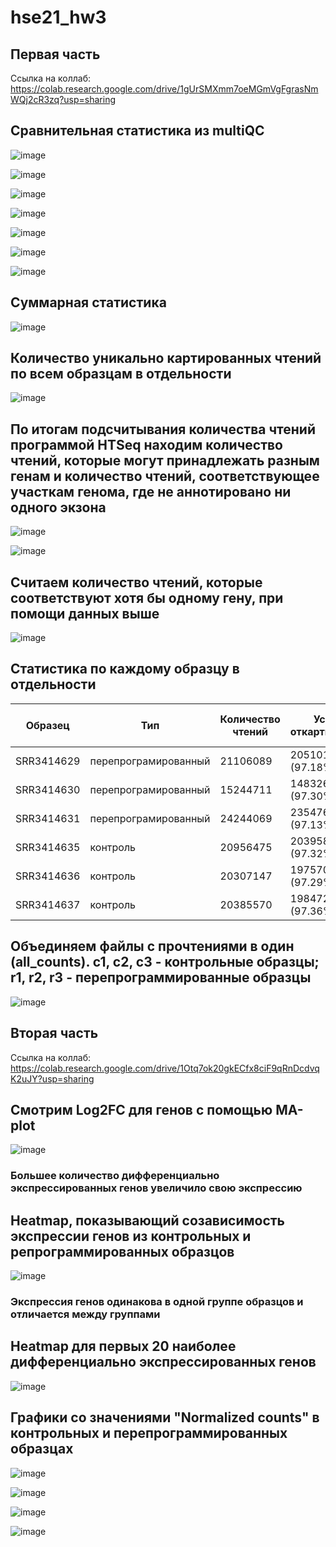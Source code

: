# hse21_hw3
## Первая часть
Ссылка на коллаб: https://colab.research.google.com/drive/1gUrSMXmm7oeMGmVgFgrasNmWQj2cR3zq?usp=sharing

## Сравнительная статистика из multiQC

![image](https://user-images.githubusercontent.com/93160309/143787987-8a9647b9-877e-4cc8-8f99-3699dde6f4e5.png)

![image](https://user-images.githubusercontent.com/93160309/143788075-115bb803-7a80-4354-8ea7-db512e852dd8.png)

![image](https://user-images.githubusercontent.com/93160309/143788102-04f40216-8a0e-4fb8-8752-3ba6dc6a3915.png)

![image](https://user-images.githubusercontent.com/93160309/143791586-2ed4231c-2293-41d5-9e30-857419673124.png)

![image](https://user-images.githubusercontent.com/93160309/143791642-3b734139-5056-409a-b232-1f1d2b83ee45.png)

![image](https://user-images.githubusercontent.com/93160309/143791664-f7df31fa-e72c-48aa-825f-5c8e5a613358.png)

![image](https://user-images.githubusercontent.com/93160309/143791691-13bdb689-8617-40e4-b6cd-4bbbffe64217.png)

## Суммарная статистика

![image](https://user-images.githubusercontent.com/93160309/143791745-6e55155d-73d2-4776-9655-1e4eba6ab199.png)

## Количество уникально картированных чтений по всем образцам в отдельности 

![image](https://user-images.githubusercontent.com/93160309/143791933-e45d7842-5014-4e18-978c-6e595391d2e7.png)

## По итогам подсчитывания количества чтений программой HTSeq находим количество чтений, которые могут принадлежать разным генам и количество чтений, соответствующее участкам генома, где не аннотировано ни одного экзона

![image](https://user-images.githubusercontent.com/93160309/143792158-49ff99b1-9544-407d-9e9a-9b815636c3d5.png)

![image](https://user-images.githubusercontent.com/93160309/143792169-a851d8d6-d399-474e-a4f6-3a73600b8fa7.png)

## Считаем количество чтений, которые соответствуют хотя бы одному гену, при помощи данных выше

![image](https://user-images.githubusercontent.com/93160309/143792273-0c3474c1-8be2-4f25-9c10-541e9e772143.png)

## Статистика по каждому образцу в отдельности 

Образец | Тип | Количество чтений | Успешно откартированные | Уникально откартированные | Кол-во чтений на ген
-|-|-|-|-|-
SRR3414629 | перепрограмированный | 21106089 |	20510113 (97.18%)	|	18375888 (87.06%)  | 16049609
SRR3414630 | перепрограмированный |	15244711 | 14832680 (97.30%)	|	13186139 (86.50%) |	11465324
SRR3414631 | перепрограмированный | 24244069 | 23547686 (97.13%) | 20928945 (86.33%) |	18408851
SRR3414635 | контроль | 20956475 |	20395865 (97.32%)	| 18428317 (87.94%) |	16275997
SRR3414636 | контроль | 20307147 |	19757059 (97.29%)	| 17825380 (87.78%) |	15757580
SRR3414637 | контроль | 20385570 |	19847291 (97.36%)	| 17844858 (87.54%) |	15736978

## Объединяем файлы с прочтениями в один (all_counts). c1, c2, c3 - контрольные образцы; r1, r2, r3 - перепрограммированные образцы

![image](https://user-images.githubusercontent.com/93160309/143936949-1eea5bcc-f949-4ca8-bd20-f045f7a6bc38.png)

## Вторая часть
Ссылка на коллаб: https://colab.research.google.com/drive/1Otq7ok20gkECfx8ciF9qRnDcdvqK2uJY?usp=sharing

## Смотрим Log2FC для генов с помощью MA-plot

![image](https://user-images.githubusercontent.com/93160309/143938438-6d6ec846-6c00-4493-9459-2fbf6114592b.png)
### Большее количество дифференциально экспрессированных генов увеличило свою экспрессию


## Heatmap, показывающий созависимость экспрессии генов из контрольных и репрограммированных образцов

![image](https://user-images.githubusercontent.com/93160309/143952471-5d07f184-2f01-4427-8f5e-141d132a8850.png)
### Экспрессия генов одинакова в одной группе образцов и отличается между группами


## Heatmap для первых 20 наиболее дифференциально экспрессированных генов

![image](https://user-images.githubusercontent.com/93160309/143953321-5b051430-d073-4b57-9b5c-7fcdb5edd159.png)

## Графики со значениями "Normalized counts" в контрольных и перепрограммированных образцах

![image](https://user-images.githubusercontent.com/93160309/143954284-8f8500c4-bb59-4de6-8371-cb977f14039c.png)

![image](https://user-images.githubusercontent.com/93160309/143954313-0bbeb63e-6fee-49ab-99ec-ea5044544c85.png)

![image](https://user-images.githubusercontent.com/93160309/143954347-e675cca7-443f-4890-99c1-806ead432e0c.png)

![image](https://user-images.githubusercontent.com/93160309/143954437-b8163073-7ceb-4c9c-b65e-8da678be843c.png)




